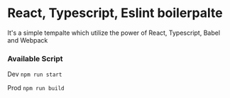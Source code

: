 # React, Typescript, Eslint boilerpalte
It's a simple tempalte which utilize the power of React, Typescript, Babel and Webpack

### Available Script

Dev
`npm run start`

Prod
`npm run build`

